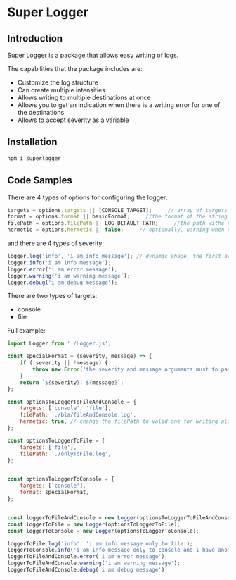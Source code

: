 # Super Logger

## Introduction

Super Logger is a package that allows easy writing of logs.

The capabilities that the package includes are:
* Customize the log structure
* Can create multiple intensities
* Allows writing to multiple destinations at once
* Allows you to get an indication when there is a writing error for one of the destinations
* Allows to accept severity as a variable

## Installation    

```javascript
npm i superlogger
```
## Code Samples

There are 4 types of options for configuring the logger:
```javascript
targets = options.targets || [CONSOLE_TARGET];     // array of targets as strings
format = options.format || basicFormat;     //the format of the string message
filePath = options.filePath || LOG_DEFAULT_PATH;     //the path withe the name of the log file
hermetic = options.hermetic || false;     // optionally, warning when some of the targets not working
```
and there are 4 types of severity:
```javascript
logger.log('info', 'i am info message'); // dynamic shape, the first argument is the severity of the log
logger.info('i am info message');
logger.error('i am error message');
logger.warning('i am warning message');
logger.debug('i am debug message');
```
There are two types of targets:
* console
* file

Full example:
```javascript
import Logger from './Logger.js';

const specialFormat = (severity, message) => {
    if (!severity || !message) {
        throw new Error('the severity and message arguments must to passed to basic format');
    }
    return `${severity}: ${message}`;
};

const optionsToLoggerToFileAndConsole = {
    targets: ['console', 'file'],
    filePath: './bla/fileAndConsole.log',
    hermetic: true, // change the filePath to valid one for writing also to file
};

const optionsToLoggerToFile = {
    targets: ['file'],
    filePath: './onlyToFile.log',
};


const optionsToLoggerToConsole = {
    targets: ['console'],
    format: specialFormat,
};


const loggerToFileAndConsole = new Logger(optionsToLoggerToFileAndConsole);
const loggerToFile = new Logger(optionsToLoggerToFile);
const loggerToConsole = new Logger(optionsToLoggerToConsole);

loggerToFile.log('info', 'i am info message only to file');
loggerToConsole.info('i am info message only to console and i have another format');
loggerToFileAndConsole.error('i am error message');
loggerToFileAndConsole.warning('i am warning message');
loggerToFileAndConsole.debug('i am debug message');
```
